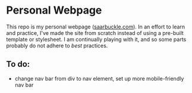 # Personal Webpage
This repo is my personal webpage ([saarbuckle.com](https://saarbuckle.com/)). In an effort to learn and practice, I've made the site from scratch instead of using a pre-built template or stylesheet. I am continually playing with it, and so some parts probably do not adhere to *best* practices.

## To do:
* change nav bar from div to nav element, set up more mobile-friendly nav bar